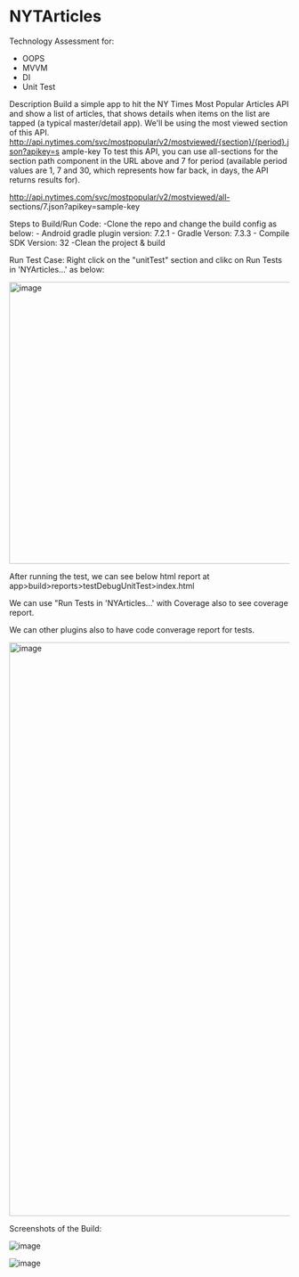 # NYTArticles
Technology Assessment for:
- OOPS
- MVVM
- DI
- Unit Test

Description
Build a simple app to hit the NY Times Most Popular Articles API and show a list of articles,
that shows details when items on the list are tapped (a typical master/detail app).
We'll be using the most viewed section of this API.
http://api.nytimes.com/svc/mostpopular/v2/mostviewed/{section}/{period}.json?apikey=s
ample-key
To test this API, you can use all-sections for the section path component in the URL above
and 7 for period (available period values are 1, 7 and 30, which represents how far back, in
days, the API returns results for).

http://api.nytimes.com/svc/mostpopular/v2/mostviewed/all-
sections/7.json?apikey=sample-key

Steps to Build/Run Code:
 -Clone the repo and change the build config as below:
    - Android gradle plugin version: 7.2.1
    - Gradle Verson: 7.3.3
    - Compile SDK Version: 32
 -Clean the project & build
 
 
 Run Test Case:
 Right click on the "unitTest" section and clikc on Run Tests in 'NYArticles...' as below:
 
 <img width="506" alt="image" src="https://user-images.githubusercontent.com/8206573/179419715-614300b4-3661-47e6-8979-20974f5d410d.png">

After running the test, we can see below html report at app>build>reports>testDebugUnitTest>index.html

We can use "Run Tests in 'NYArticles...' with Coverage also to see coverage report.

We can other plugins also to have code converage report for tests.

<img width="1030" alt="image" src="https://user-images.githubusercontent.com/8206573/179419462-b00b7efc-ce70-48fc-9d94-238cd03d28a7.png">

Screenshots of the Build:

![image](https://user-images.githubusercontent.com/8206573/179420096-63d9ef04-a843-46d6-be10-1324a98f5aad.png)

![image](https://user-images.githubusercontent.com/8206573/179420119-b93bbaf4-5f54-4064-9077-2d3ed0b3f27d.png)






